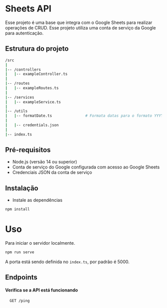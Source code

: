 
# Sheets API

Esse projeto é uma base que integra com o Google Sheets para realizar operações de CRUD. Esse projeto utiliza uma conta de serviço da Google para autenticação.

## Estrutura do projeto

```bash
/src
|
|-- /controllers
|   |-- exampleController.ts
|
|-- /routes
|   |-- exampleRoutes.ts  
|
|-- /services
|   |-- exampleService.ts          
|
|-- /utils
|   |-- formatDate.ts               # Formata datas para o formato YYYY-MM-DD
|
|   |-- credentials.json
|
|-- index.ts
```

## Pré-requisitos
* Node.js (versão 14 ou superior)
* Conta de serviço do Google configurada com acesso ao Google Sheets
* Credenciais JSON da conta de serviço


## Instalação

- Instale as dependências
```bash
npm install
```

# Uso

Para iniciar o servidor localmente.
```bash
npm run serve
```

A porta está sendo definida no `index.ts`, por padrão é 5000.

## Endpoints
#### Verifica se a API está funcionando

```bash
  GET /ping
```
